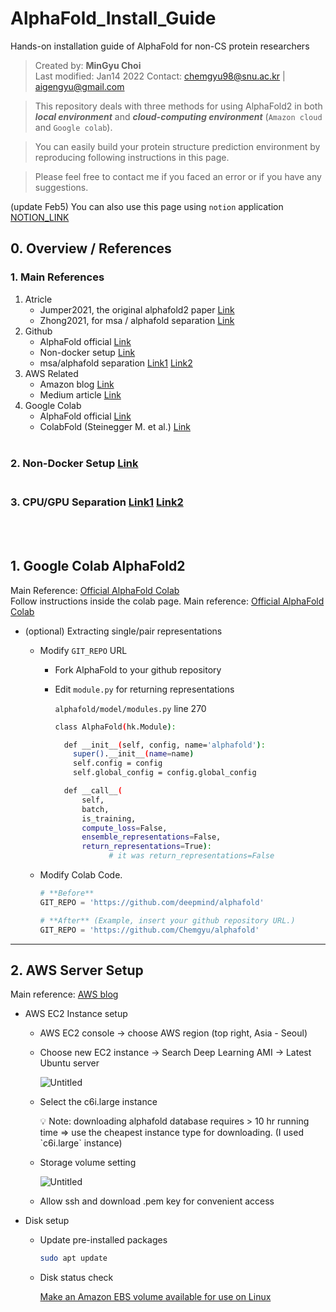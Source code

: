 # AlphaFold_Install_Guide
Hands-on installation guide of AlphaFold for non-CS protein researchers

> Created by: **MinGyu Choi** <br>
Last modified: Jan14 2022
Contact: chemgyu98@snu.ac.kr | aigengyu@gmail.com

> This repository deals with three methods for using AlphaFold2 in both ***local environment*** and ***cloud-computing environment*** (`Amazon cloud` and `Google colab`).

> You can easily build your protein structure prediction environment by reproducing following instructions in this page.

> Please feel free to contact me if you faced an error or if you have any suggestions.

(update Feb5) You can also use this page using `notion` application [NOTION_LINK](https://helpful-longan-258.notion.site/AlphaFold2-Setup-Guide-1fc268d4deaf4108b9aa368f2f6dc585)


## 0. Overview / References
### 1. Main References
1) Atricle <br>
    - Jumper2021, the original alphafold2 paper [Link](https://www.nature.com/articles/s41586-021-03819-2.pdf) <br>
    - Zhong2021, for msa / alphafold separation [Link](https://arxiv.org/pdf/2111.06340.pdf) <br>
2) Github <br>
    - AlphaFold official [Link](https://github.com/deepmind/alphafold) <br>
    - Non-docker setup [Link](https://github.com/kalininalab/alphafold_non_docker) <br>
    - msa/alphafold separation [Link1](https://github.com/Zuricho/ParallelFold) [Link2](https://github.com/SJTU-HPC/ParaFold) <br>
3) AWS Related <br>
    - Amazon blog [Link](https://aws.amazon.com/ko/blogs/machine-learning/run-alphafold-v2-0-on-amazon-ec2/) <br>
    - Medium article [Link](https://medium.com/proteinqure/alphafold-quickstart-on-aws-9ba20692c98e) <br>
4) Google Colab <br>
    - AlphaFold official [Link](https://colab.research.google.com/github/deepmind/alphafold/blob/main/notebooks/AlphaFold.ipynb) <br>
    - ColabFold (Steinegger M. et al.) [Link](https://colab.research.google.com/github/sokrypton/ColabFold/blob/main/AlphaFold2.ipynb) <br><br>
### 2. Non-Docker Setup [Link](https://github.com/kalininalab/alphafold_non_docker) <br><br>
### 3. CPU/GPU Separation [Link1](https://github.com/Zuricho/ParallelFold) [Link2](https://github.com/SJTU-HPC/ParaFold) <br>
<br><br>

## 1. Google Colab AlphaFold2
Main Reference: [Official AlphaFold Colab](https://colab.research.google.com/github/deepmind/alphafold/blob/main/notebooks/AlphaFold.ipynb) <br>
Follow instructions inside the colab page.
Main reference: [Official AlphaFold Colab](https://www.notion.so/AlphaFold2-Setup-Guide-1fc268d4deaf4108b9aa368f2f6dc585)

- (optional) Extracting single/pair representations
    - Modify `GIT_REPO` URL
        - Fork AlphaFold to your github repository
        - Edit `module.py` for returning representations
            
            `alphafold/model/modules.py` line 270
            
            ```bash
            class AlphaFold(hk.Module):
            
              def __init__(self, config, name='alphafold'):
                super().__init__(name=name)
                self.config = config
                self.global_config = config.global_config
            
              def __call__(
                  self,
                  batch,
                  is_training,
                  compute_loss=False,
                  ensemble_representations=False,
                  return_representations=True):
            			# it was return_representations=False 
            ```
            
    - Modify Colab Code.
        
        ```python
        # **Before**
        GIT_REPO = 'https://github.com/deepmind/alphafold'
        
        # **After** (Example, insert your github repository URL.)
        GIT_REPO = 'https://github.com/Chemgyu/alphafold'
        ```
---

## 2. AWS Server Setup

Main reference: [AWS blog](https://www.notion.so/AlphaFold2-Setup-Guide-1fc268d4deaf4108b9aa368f2f6dc585)

- AWS EC2 Instance setup
    - AWS EC2 console → choose AWS region (top right, Asia - Seoul)
    - Choose new EC2 instance → Search Deep Learning AMI → Latest Ubuntu server
        
        ![Untitled](https://s3-us-west-2.amazonaws.com/secure.notion-static.com/e2e05d35-2b62-4c46-af94-e17f2d65ed1b/Untitled.png)
        
    - Select the c6i.large instance
        
        <aside>
        💡 Note: 
        downloading alphafold database requires > 10 hr running time
        ⇒ use the cheapest instance type for downloading.
        (I used `c6i.large` instance)
        
        </aside>
        
    - Storage volume setting
        
        ![Untitled](https://s3-us-west-2.amazonaws.com/secure.notion-static.com/844834ec-505d-43d9-a12c-8fa53e372fe8/Untitled.png)
        
    - Allow ssh and download .pem key for convenient access
- Disk setup
    - Update pre-installed packages
        
        ```bash
        sudo apt update
        ```
        
    - Disk status check
        
        [Make an Amazon EBS volume available for use on Linux](https://docs.aws.amazon.com/AWSEC2/latest/UserGuide/ebs-using-volumes.html)
